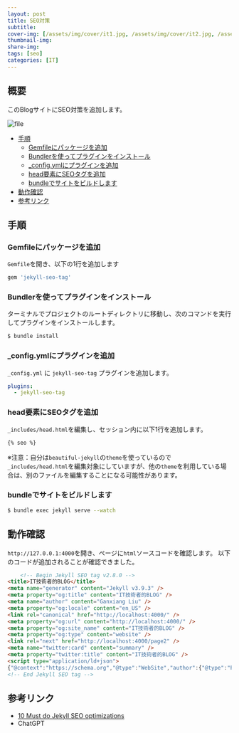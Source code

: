 ```yaml
---
layout: post
title: SEO対策
subtitle: 
cover-img: [/assets/img/cover/it1.jpg, /assets/img/cover/it2.jpg, /assets/img/cover/it3.jpg]
thumbnail-img: 
share-img:
tags: [seo]
categories: [IT]
---
```


## 概要
このBlogサイトにSEO対策を追加します。

![file](https://i.imgur.com/xCzns6z.png)


<!-- vim-markdown-toc GFM -->

* [手順](#手順)
  * [Gemfileにパッケージを追加](#gemfileにパッケージを追加)
  * [Bundlerを使ってプラグインをインストール](#bundlerを使ってプラグインをインストール)
  * [_config.ymlにプラグインを追加](#configymlにプラグインを追加)
  * [head要素にSEOタグを追加](#head要素にseoタグを追加)
  * [bundleでサイトをビルドします](#bundleでサイトをビルドします)
* [動作確認](#動作確認)
* [参考リンク](#参考リンク)

<!-- vim-markdown-toc -->

## 手順
### Gemfileにパッケージを追加
`Gemfile`を開き、以下の1行を追加します

```rb
gem 'jekyll-seo-tag'
```
### Bundlerを使ってプラグインをインストール
ターミナルでプロジェクトのルートディレクトリに移動し、次のコマンドを実行してプラグインをインストールします。

```bash
$ bundle install
```

### _config.ymlにプラグインを追加
`_config.yml` に `jekyll-seo-tag` プラグインを追加します。

```yaml
plugins:
  - jekyll-seo-tag
```

### head要素にSEOタグを追加
`_includes/head.html`を編集し、<head>セッション内に以下1行を追加します。

```html
{% seo %}
```

※注意：自分は`beautiful-jekyll`の`theme`を使っているので`_includes/head.html`を編集対象にしていますが、他の`theme`を利用している場合は、別のファイルを編集することになる可能性があります。

### bundleでサイトをビルドします
```bash
$ bundle exec jekyll serve --watch
```

## 動作確認
`http://127.0.0.1:4000`を開き、ページに`html`ソースコードを確認します。
以下のコードが追加されることが確認できました。

```html
	<!-- Begin Jekyll SEO tag v2.8.0 -->
<title>IT技術者的BLOG</title>
<meta name="generator" content="Jekyll v3.9.3" />
<meta property="og:title" content="IT技術者的BLOG" />
<meta name="author" content="Ganxiang Liu" />
<meta property="og:locale" content="en_US" />
<link rel="canonical" href="http://localhost:4000/" />
<meta property="og:url" content="http://localhost:4000/" />
<meta property="og:site_name" content="IT技術者的BLOG" />
<meta property="og:type" content="website" />
<link rel="next" href="http://localhost:4000/page2" />
<meta name="twitter:card" content="summary" />
<meta property="twitter:title" content="IT技術者的BLOG" />
<script type="application/ld+json">
{"@context":"https://schema.org","@type":"WebSite","author":{"@type":"Person","name":"Ganxiang Liu"},"headline":"IT技術者的BLOG","name":"IT技術者的BLOG","url":"http://localhost:4000/"}</script>
<!-- End Jekyll SEO tag -->
```
## 参考リンク
- [10 Must do Jekyll SEO optimizations](https://blog.webjeda.com/optimize-jekyll-seo/#what-is-required-in-a-jekyll-website-for-seo)
- ChatGPT

